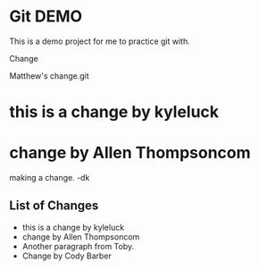 # Git DEMO

This is a demo project for me to practice git with.



Change

Matthew's change.git
# this is a change by kyleluck
# change by Allen Thompsoncom



making a change. -dk
## List of Changes

* this is a change by kyleluck
* change by Allen Thompsoncom
* Another paragraph from Toby.
* Change by Cody Barber
